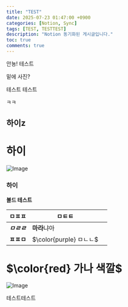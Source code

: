 ```yaml
---
title: "TEST"
date: 2025-07-23 01:47:00 +0900
categories: [Notion, Sync]
tags: [TEST, TESTTEST]
description: "Notion 동기화된 게시글입니다."
toc: true
comments: true
---
```


안뇽! 테스트

밑에 사진?

테스트 테스트 

ㅋㅋ

## 하이z

# 하이

![Image](https://prod-files-secure.s3.us-west-2.amazonaws.com/e6db513d-ec54-40ff-aa74-2487b0bcfe15/d2603aae-bd01-410f-81bd-723443bee6db/%E1%84%89%E1%85%B3%E1%84%8F%E1%85%B3%E1%84%85%E1%85%B5%E1%86%AB%E1%84%89%E1%85%A3%E1%86%BA_2025-03-16_21.31.54.png?X-Amz-Algorithm=AWS4-HMAC-SHA256&X-Amz-Content-Sha256=UNSIGNED-PAYLOAD&X-Amz-Credential=ASIAZI2LB466344FCKDE%2F20250724%2Fus-west-2%2Fs3%2Faws4_request&X-Amz-Date=20250724T085611Z&X-Amz-Expires=3600&X-Amz-Security-Token=IQoJb3JpZ2luX2VjEAEaCXVzLXdlc3QtMiJIMEYCIQD3%2F8FnyKvr7vP%2BzQp1WgGxbM1TPMEbJz%2BzAir%2FYL%2B%2BtwIhAL%2B1L3nDqtwlGuglyMFLRfEdHF2sqC276pyXXS9qsYnDKv8DCCoQABoMNjM3NDIzMTgzODA1IgwLHBgfIFhi1yohs20q3ANBQBKYekPnGiNISVmOU2ZESNzz96JlGa0ASDQEP9LoQWV17BpOIBtnNKnnAteWwCC5YGajr3YGnltGpYhso1UUOV8M6geDu1DecPzZbTiVajC7OlONVaZ%2FncJOawZa1Z%2BgT8MuozhMkYKjDQR0yhzoYjoczG8IR2ZjFdrWrywg54AJEt0B%2Fxc1JveOmiC%2Be2106%2FuIGZK5nmkIDL0SzH%2F1vppYqB8IvWwDYRsCi7l3egIw2xqV9OJRBJ55mtU0UAeIuXA4XdcCU1MZKqw62RXhQBhH%2FOJOw05Vv2pHEDss%2FKQSVQw6saiOvlOb%2F4UuEg047FG9tyLDDW5kr%2F7%2BFXFk2gCVnFa%2B4uKsWtnkjDqycAqBF%2ByO8%2FzYL1ImGijCvU2fz3kOhMY%2BApDjk%2BG81SLO%2B0sX2M%2B2kk9g%2B3Gzt7KMytKUOHbOdkTMjPDRNJ7jbOoxwTGkES7sLUoaTzdKH9rNKw9jPi8cQ6dxir2%2FMzmp1PW8fMZ28ZOc8ok7fXJT0h%2Fez6WsAOXWDAlYvn%2B1fmiUTdxNktPwLGwLjrPlC1Y8fnJ%2BJUan3jV2quvfdhhuK2anKkmSxS9m%2BD7Drjc5CJnGyPwFWEMUx%2BApBcQpoLPl92V%2FsKUTFzCwdbQ4MzCT44fEBjqkAWcO74AHc9CGjqoYNlfes%2Fu6ulUXUkeBXMLoPKtcJfbQfQ%2FmfWPaB33hEQKlrhtG2736DEKHdEl6vukQHGh99hO4SxP6y9B2AfolryOUZWRLnZ52bbMLw2uvcyLQZA04OJFx%2BoZOAThQf9DwskAyhMsBjFPF24XHxmRNgryjh75cCWTwkSSi6q2o6exRHCp1mi6Dl5I1sD9%2BYR1%2FHkt2JTQf723r&X-Amz-Signature=bd3b2aa93c4097fb72985f009e36f50e205256393968698b0016131d6143d620&X-Amz-SignedHeaders=host&x-amz-checksum-mode=ENABLED&x-id=GetObject)

### 하이

**볼드 테스트**

| ㅁㅍㅍ | ㅁㅌㅌ |   |
| --- | --- | --- |
| ***ㅁㄹㄹ*** | **마라**냐아 |   |
| **ㅍㅍㅁ** | <span>$\color{purple} ㅁㄴㄴ$</span> |   |

# <span>$\color{red} 가나 색깔$</span>

![Image](https://prod-files-secure.s3.us-west-2.amazonaws.com/e6db513d-ec54-40ff-aa74-2487b0bcfe15/e3c80383-cacd-417b-9b44-5d63ef4f796c/%E1%84%89%E1%85%B3%E1%84%8F%E1%85%B3%E1%84%85%E1%85%B5%E1%86%AB%E1%84%89%E1%85%A3%E1%86%BA_2025-03-10_21.58.46.png?X-Amz-Algorithm=AWS4-HMAC-SHA256&X-Amz-Content-Sha256=UNSIGNED-PAYLOAD&X-Amz-Credential=ASIAZI2LB466344FCKDE%2F20250724%2Fus-west-2%2Fs3%2Faws4_request&X-Amz-Date=20250724T085611Z&X-Amz-Expires=3600&X-Amz-Security-Token=IQoJb3JpZ2luX2VjEAEaCXVzLXdlc3QtMiJIMEYCIQD3%2F8FnyKvr7vP%2BzQp1WgGxbM1TPMEbJz%2BzAir%2FYL%2B%2BtwIhAL%2B1L3nDqtwlGuglyMFLRfEdHF2sqC276pyXXS9qsYnDKv8DCCoQABoMNjM3NDIzMTgzODA1IgwLHBgfIFhi1yohs20q3ANBQBKYekPnGiNISVmOU2ZESNzz96JlGa0ASDQEP9LoQWV17BpOIBtnNKnnAteWwCC5YGajr3YGnltGpYhso1UUOV8M6geDu1DecPzZbTiVajC7OlONVaZ%2FncJOawZa1Z%2BgT8MuozhMkYKjDQR0yhzoYjoczG8IR2ZjFdrWrywg54AJEt0B%2Fxc1JveOmiC%2Be2106%2FuIGZK5nmkIDL0SzH%2F1vppYqB8IvWwDYRsCi7l3egIw2xqV9OJRBJ55mtU0UAeIuXA4XdcCU1MZKqw62RXhQBhH%2FOJOw05Vv2pHEDss%2FKQSVQw6saiOvlOb%2F4UuEg047FG9tyLDDW5kr%2F7%2BFXFk2gCVnFa%2B4uKsWtnkjDqycAqBF%2ByO8%2FzYL1ImGijCvU2fz3kOhMY%2BApDjk%2BG81SLO%2B0sX2M%2B2kk9g%2B3Gzt7KMytKUOHbOdkTMjPDRNJ7jbOoxwTGkES7sLUoaTzdKH9rNKw9jPi8cQ6dxir2%2FMzmp1PW8fMZ28ZOc8ok7fXJT0h%2Fez6WsAOXWDAlYvn%2B1fmiUTdxNktPwLGwLjrPlC1Y8fnJ%2BJUan3jV2quvfdhhuK2anKkmSxS9m%2BD7Drjc5CJnGyPwFWEMUx%2BApBcQpoLPl92V%2FsKUTFzCwdbQ4MzCT44fEBjqkAWcO74AHc9CGjqoYNlfes%2Fu6ulUXUkeBXMLoPKtcJfbQfQ%2FmfWPaB33hEQKlrhtG2736DEKHdEl6vukQHGh99hO4SxP6y9B2AfolryOUZWRLnZ52bbMLw2uvcyLQZA04OJFx%2BoZOAThQf9DwskAyhMsBjFPF24XHxmRNgryjh75cCWTwkSSi6q2o6exRHCp1mi6Dl5I1sD9%2BYR1%2FHkt2JTQf723r&X-Amz-Signature=ebc1938ab1049483d36bfb8fd4ead1897b0580a3b1ef92eb0a6ff246799b1f6d&X-Amz-SignedHeaders=host&x-amz-checksum-mode=ENABLED&x-id=GetObject)

테스트테스트


